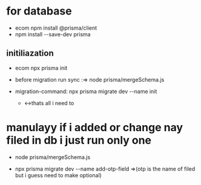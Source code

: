 # for database

- ecom npm install @prisma/client
- npm install --save-dev prisma

## initiliazation

- ecom npx prisma init

* before migration run sync :=> node prisma/mergeSchema.js

* migration-command: npx prisma migrate dev --name init
  - <->thats all i need to

# manulayy if i added or change nay filed in db i just run only one

- node prisma/mergeSchema.js

* npx prisma migrate dev --name add-otp-field =>(otp is the name of filed but i guess need to make optional)
